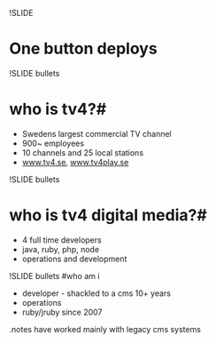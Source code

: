!SLIDE 
# One button deploys #

!SLIDE bullets 
# who is tv4?#
* Swedens largest commercial TV channel
* 900~ employees
* 10 channels and 25 local stations
* www.tv4.se, www.tv4play.se

!SLIDE bullets 
# who is tv4 digital media?#
* 4 full time developers
* java, ruby, php, node
* operations and development

!SLIDE bullets 
#who am i
* developer - shackled to a cms 10+ years
* operations
* ruby/jruby since 2007

.notes have worked mainly with legacy cms systems

